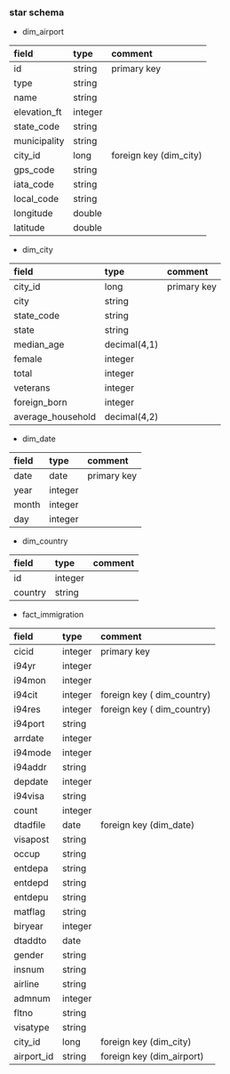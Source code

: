 ### star schema 

* dim_airport

| field | type | comment |
|:--- |:---|:--- |
| id | string |  primary key |
| type | string |  |
| name | string |  |
| elevation_ft | integer |  |
| state_code | string |  |
| municipality | string |  |
| city_id | long | foreign key (dim_city) |
| gps_code | string |  |
| iata_code | string |  |
| local_code | string |  |
| longitude | double |  |
| latitude | double |  |



* dim_city


| field | type | comment |
|:--- |:---|:--- |
| city_id | long | primary key  |
| city | string |  |
| state_code | string |  |
| state | string |  |
 | median_age | decimal(4,1) | |
| female | integer |  |
| total | integer |  |
| veterans | integer |  |
| foreign_born | integer |  |
 |average_household | decimal(4,2) | |



* dim_date

| field | type | comment |
|:--- |:---|:--- |
| date | date |  primary key  |
| year | integer |  |
| month | integer |  |
| day | integer |  |


* dim_country

| field | type | comment |
|:--- |:---|:--- |
| id | integer |  |
| country | string |  |

* fact_immigration

| field | type | comment |
|:--- |:---|:--- |
| cicid | integer | primary key  |
| i94yr | integer |  |
| i94mon | integer |  |
| i94cit | integer | foreign key ( dim_country) |
| i94res | integer | foreign key ( dim_country) |
| i94port | string |  |
| arrdate | integer |  |
| i94mode | integer |  |
| i94addr | string |  |
| depdate | integer |  |
| i94visa | string |  |
| count | integer |  |
| dtadfile | date | foreign key (dim_date) |
| visapost | string |  |
| occup | string |  |
| entdepa | string |  |
| entdepd | string |  |
| entdepu | string |  |
| matflag | string |  |
| biryear | integer |  |
| dtaddto | date |  |
| gender | string |  |
| insnum | string |  |
| airline | string |  |
| admnum | integer |  |
| fltno | string |  |
| visatype | string |  |
| city_id | long | foreign key (dim_city) |
| airport_id | string | foreign key (dim_airport) |